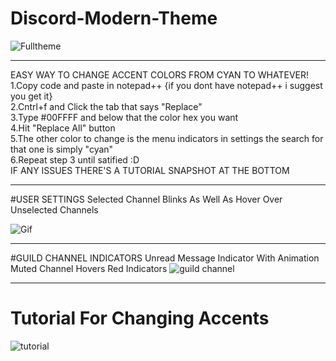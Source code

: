 # Discord-Modern-Theme

![Fulltheme](https://cloud.githubusercontent.com/assets/16980963/12973771/84417d04-d074-11e5-890b-7edabb884659.png)
______________________

EASY WAY TO CHANGE ACCENT COLORS FROM CYAN TO WHATEVER!
<br>1.Copy code and paste in notepad++
{if you dont have notepad++ i suggest you get it}
<br>2.Cntrl+f and Click the tab that says "Replace"
<br>3.Type #00FFFF and below that the color hex you want
<br>4.Hit "Replace All" button
<br>5.The other color to change is the menu indicators in settings
the search for that one is simply "cyan"
<br>6.Repeat step 3 until satified :D
<br>IF ANY ISSUES THERE'S A TUTORIAL SNAPSHOT AT THE BOTTOM
______________________
#USER SETTINGS
Selected Channel Blinks
As Well As Hover Over Unselected Channels

![Gif](http://i.imgur.com/BFacpiw.gif)
______________________

#GUILD CHANNEL INDICATORS
Unread Message Indicator With Animation
Muted Channel Hovers Red Indicators
![guild channel](https://cloud.githubusercontent.com/assets/16980963/12973257/a0fd237a-d070-11e5-8034-1cae24b0de51.png)
______________________
# Tutorial For Changing Accents
![tutorial](https://cloud.githubusercontent.com/assets/16980963/12973034/7e485cb0-d06f-11e5-914e-3965a17bf99e.png)
